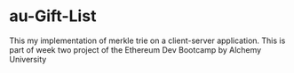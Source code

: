 # au-Gift-List
This my implementation of merkle trie on a client-server application. This is part of week two project of the Ethereum Dev Bootcamp by Alchemy University
